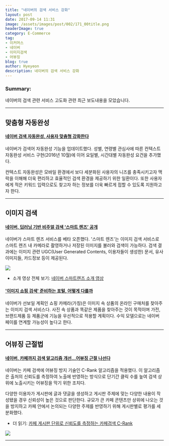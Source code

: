 ```yaml
---
title: "네이버의 검색 서비스 강화"
layout: post
date: 2017-09-14 11:31
image: /assets/images/post/002/171_00title.png
headerImage: true
category: E-Commerce
tag:
- 이커머스
- 네이버
- 이미지검색
- 어뷰징
blog: true
author: Hyeyeon
description: 네이버의 검색 서비스 강화
---
```


### Summary:

네이버의 검색 관련 서비스 고도화 관련 최근 보도내용을 모았습니다.

---

## 맞춤형 자동완성

#### [네이버 검색 자동완성, 사용자 맞춤형 강화한다](http://www.bloter.net/archives/281578)

네이버가 검색어 자동완성 기능을 업데이트했다. 성별, 연령별 관심사에 따른 컨텍스트 자동완성 서비스 구현(2016년 10월)에 이어 요일별, 시간대별 자동완성 요건을 추가했다.

컨텍스트 자동완성은 모바일 환경에서 보다 세분화된 사용자의 니즈를 충족시키고자 맥락을 이해해 더욱 편리하고 효율적인 검색 환경을 제공하기 위한 일환이다. 또한 사용자에게 적은 키워드 입력으로도 찾고자 하는 정보를 더욱 빠르게 접할 수 있도록 지원하고자 한다.

---

## 이미지 검색

#### [네이버, 딥러닝 기반 비주얼 검색 ‘스마트 렌즈’ 공개](http://www.bloter.net/archives/284713)

네이버가 스마트 렌즈 서비스를 베타 오픈했다. '스마트 렌즈'는 이미지 검색 서비스로 스마트 렌즈 내 카메라로 촬영하거나 저장된 이미지를 불러와 검색이 가능하다. 검색 결과에는 이미지 관련 UGC(User Generated Contents, 이용자들이 생성한) 문서, 유사 이미지들, 카드정보 등이 제공된다.

![](http://postfiles9.naver.net/MjAxNzA5MDdfMTIz/MDAxNTA0NzY5OTYzMzc5.mwO5GALdNUjHV6yVghAJyR7tHO88_YSZ1jTjgnOWEggg.bNYrm4gWebzuuT1RjenCyhTr63zJTftiF32RokYE2UAg.GIF.naver_search/motion_1_cube_edit_12f_gifconv_v4-3.gif?type=w966)

* 소개 영상 전체 보기: [네이버 스마트렌즈 소개 영상](http://tv.naver.com/v/2037414)

#### ['이미지 쇼핑 검색' 준비하는 포털, 어떻게 다를까](http://www.zdnet.co.kr/news/news_view.asp?artice_id=20170629174603)

네이버가 선보일 계획인 쇼핑 카메라(가칭)은 이미지 속 상품의 온라인 구매처를 찾아주는 이미지 검색 서비스다. 사진 속 상품과 똑같은 제품을 찾아주는 것이 목적이며 가전, 브랜드제품 등 제품군에 기능을 우선적으로 적용할 계획이다. 수익 모델으로는 네이버 페이를 연계할 가능성이 높다고 한다.

---

## 어뷰징 근절법

#### [네이버, 카페까지 검색 알고리즘 개선...어뷰징 근절 나선다](http://www.etnews.com/20170620000226)

네이버는 카페 검색에 어뷰징 방지 기술인 C-Rank 알고리즘을 적용했다. 이 알고리즘은 출처의 신뢰도를 측정하여 노출에 반영하는 방식으로 단기간 클릭 수를 높여 검색 상위에 노출시키는 어뷰징을 막기 위한 조치다.

다양한 이용자가 게시판에 글과 댓글을 생성하고 게시판 주제에 맞는 다양한 내용이 작성됐을 경우 신뢰성이 높은 것으로 판단한다. 규모가 큰 카페 콘텐츠만 상위에 나오는 것을 방지하고 카페 안에서 논의되는 다양한 주제를 반영하기 위해 게시판별로 평가를 세분화했다.

* 더 읽기: [카페 게시판 단위로 신뢰도를 측정하는 카페검색 C-Rank](http://blog.naver.com/PostView.nhn?blogId=naver_search&logNo=221029813138&categoryNo=52&parentCategoryNo=0&viewDate=&currentPage=2&postListTopCurrentPage=&from=menu&userTopListOpen=true&userTopListCount=5&userTopListManageOpen=false&userTopListCurrentPage=2)

![](http://postfiles8.naver.net/MjAxNzA2MTlfMTEy/MDAxNDk3ODcxNjU3MDk3.S9j9CJybz31I4Mjvqjmqs-UryYBzSF6jVxI4Np0x6kgg.meaVoULIdhN60ft6bzOueBCxIwmfPyPa9UZyRI1Ry08g.PNG.naver_search/image_1751052751497871638343.png?type=w966)

---
